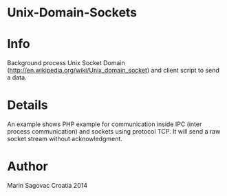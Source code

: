 Unix-Domain-Sockets
===================

Info
====
Background process Unix Socket Domain (http://en.wikipedia.org/wiki/Unix_domain_socket) and client script to send a data.

Details
=======
An example shows PHP example for communication inside IPC (inter process communication) and sockets using protocol TCP. It will send a raw socket stream without acknowledgment.

Author
======
Marin Sagovac
Croatia
2014
